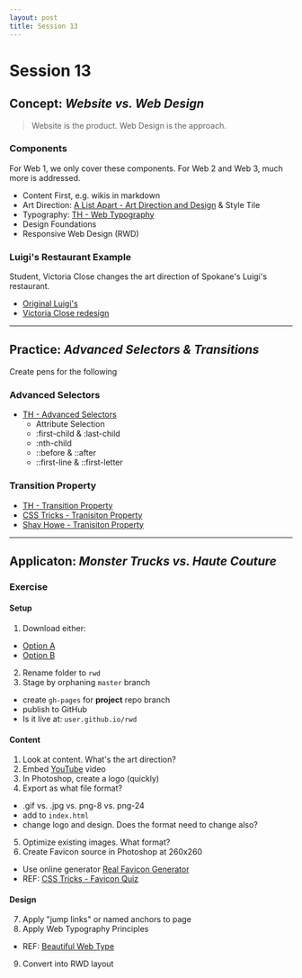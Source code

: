 ```yaml
---
layout: post
title: Session 13
---
```


# Session 13

## Concept: _Website vs. Web Design_

> Website is the product. Web Design is the approach. 

### Components
For Web 1, we only cover these components. For Web 2 and Web 3, much more is addressed. 

* Content First, e.g. wikis in markdown  
* Art Direction: [A List Apart - Art Direction and Design](http://alistapart.com/article/art-direction-and-design) & Style Tile
* Typography: [TH - Web Typography](http://teamtreehouse.com/library/web-typography)
* Design Foundations
* Responsive Web Design (RWD)

### Luigi's Restaurant Example
Student, Victoria Close changes the art direction of Spokane's Luigi's restaurant. 

* [Original Luigi's](http://www.luigis-spokane.com/)
* [Victoria Close redesign](http://victoriaclose.github.io/Luigis/)

---

## Practice: _Advanced Selectors & Transitions_ 
Create pens for the following

### Advanced Selectors 
* [TH - Advanced Selectors](http://teamtreehouse.com/library/css-selectors)
  - Attribute Selection
  - :first-child & :last-child
  - :nth-child
  - ::before & ::after
  - ::first-line & ::first-letter

### Transition Property
* [TH - Transition Property](https://teamtreehouse.com/library/css-beyond-the-basics/transitions-and-transforms/transition-basics)
* [CSS Tricks - Tranisiton Property](http://css-tricks.com/almanac/properties/t/transition/)
* [Shay Howe - Tranisiton Property](http://learn.shayhowe.com/advanced-html-css/transitions-animations/#transitions)

---

## Applicaton: _Monster Trucks vs. Haute Couture_

### Exercise

#### Setup
1. Download either: 
  - [Option A](https://github.com/vcd/option-a)
  - [Option B](https://github.com/vcd/option-a)
2. Rename folder to `rwd` 
3. Stage by orphaning `master` branch
  - create `gh-pages` for **project** repo branch
  - publish to GitHub
  - Is it live at: `user.github.io/rwd`

#### Content
1. Look at content. What's the art direction? 
2. Embed [YouTube](http://youtube.com) video
3. In Photoshop, create a logo (quickly)
4. Export as what file format? 
  - .gif vs. .jpg vs. png-8 vs. png-24	
  - add to `index.html`	  
  - change logo and design. Does the format need to change also? 
5. Optimize existing images. What format?  
6. Create Favicon source in Photoshop at 260x260
  - Use online generator [Real Favicon Generator](http://realfavicongenerator.net/)
  - REF: [CSS Tricks - Favicon Quiz](http://css-tricks.com/favicon-quiz/)

#### Design	

7. Apply "jump links" or named anchors to page
8. Apply Web Typography Principles
  - REF: [Beautiful Web Type](http://hellohappy.org/beautiful-web-type/)
9. Convert into RWD layout

